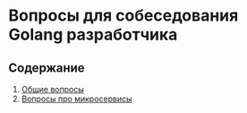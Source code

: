 # Вопросы для собеседования Golang разработчика

## Содержание

1. [Общие вопросы](#common_questions)
2. [Вопросы про микросервисы](#microseivice_questions)
